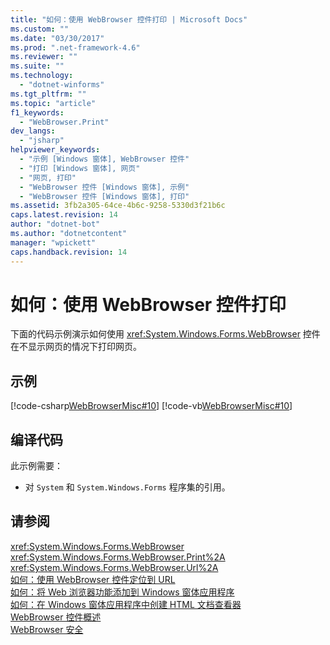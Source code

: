 ```yaml
---
title: "如何：使用 WebBrowser 控件打印 | Microsoft Docs"
ms.custom: ""
ms.date: "03/30/2017"
ms.prod: ".net-framework-4.6"
ms.reviewer: ""
ms.suite: ""
ms.technology: 
  - "dotnet-winforms"
ms.tgt_pltfrm: ""
ms.topic: "article"
f1_keywords: 
  - "WebBrowser.Print"
dev_langs: 
  - "jsharp"
helpviewer_keywords: 
  - "示例 [Windows 窗体], WebBrowser 控件"
  - "打印 [Windows 窗体], 网页"
  - "网页, 打印"
  - "WebBrowser 控件 [Windows 窗体], 示例"
  - "WebBrowser 控件 [Windows 窗体], 打印"
ms.assetid: 3fb2a305-64ce-4b6c-9258-5330d3f21b6c
caps.latest.revision: 14
author: "dotnet-bot"
ms.author: "dotnetcontent"
manager: "wpickett"
caps.handback.revision: 14
---
```

# 如何：使用 WebBrowser 控件打印
下面的代码示例演示如何使用 <xref:System.Windows.Forms.WebBrowser> 控件在不显示网页的情况下打印网页。  
  
## 示例  
 [!code-csharp[WebBrowserMisc#10](../../../../samples/snippets/csharp/VS_Snippets_Winforms/WebBrowserMisc/CS/WebBrowserMisc.cs#10)]
 [!code-vb[WebBrowserMisc#10](../../../../samples/snippets/visualbasic/VS_Snippets_Winforms/WebBrowserMisc/vb/WebBrowserMisc.vb#10)]  
  
## 编译代码  
 此示例需要：  
  
-   对 `System` 和 `System.Windows.Forms` 程序集的引用。  
  
## 请参阅  
 <xref:System.Windows.Forms.WebBrowser>   
 <xref:System.Windows.Forms.WebBrowser.Print%2A>   
 <xref:System.Windows.Forms.WebBrowser.Url%2A>   
 [如何：使用 WebBrowser 控件定位到 URL](../../../../docs/framework/winforms/controls/how-to-navigate-to-a-url-with-the-webbrowser-control.md)   
 [如何：将 Web 浏览器功能添加到 Windows 窗体应用程序](../../../../docs/framework/winforms/controls/how-to-add-web-browser-capabilities-to-a-windows-forms-application.md)   
 [如何：在 Windows 窗体应用程序中创建 HTML 文档查看器](../../../../docs/framework/winforms/controls/how-to-create-an-html-document-viewer-in-a-windows-forms-application.md)   
 [WebBrowser 控件概述](../../../../docs/framework/winforms/controls/webbrowser-control-overview.md)   
 [WebBrowser 安全](../../../../docs/framework/winforms/controls/webbrowser-security.md)